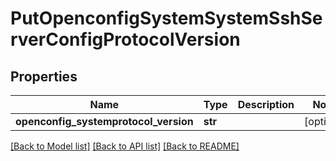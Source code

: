 # PutOpenconfigSystemSystemSshServerConfigProtocolVersion

## Properties
Name | Type | Description | Notes
------------ | ------------- | ------------- | -------------
**openconfig_systemprotocol_version** | **str** |  | [optional] 

[[Back to Model list]](../README.md#documentation-for-models) [[Back to API list]](../README.md#documentation-for-api-endpoints) [[Back to README]](../README.md)



